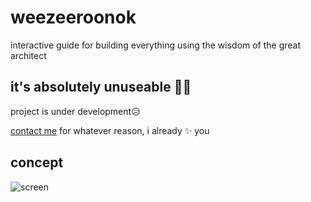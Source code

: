 # weezeeroonok
interactive guide for building everything using the wisdom of the great architect

## it's absolutely unuseable 🤷🏻‍
project is under development😥

[contact me](http://locovna.com) for whatever reason, i already ✨ you

## concept
![screen](http://locovna.com/img/weezeeroonok.png)
